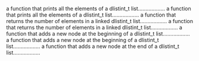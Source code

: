a function that prints all the elements of a dlistint_t list..................
a function that prints all the elements of a dlistint_t list..................
a function that returns the number of elements in a linked dlistint_t list..................
a function that returns the number of elements in a linked dlistint_t list..................
a function that adds a new node at the beginning of a dlistint_t list..................
a function that adds a new node at the beginning of a dlistint_t list..................
a function that adds a new node at the end of a dlistint_t list..................
